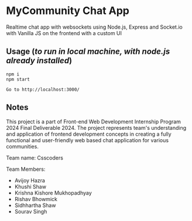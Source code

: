 # MyCommunity Chat App
Realtime chat app with websockets using Node.js, Express and Socket.io with Vanilla JS on the frontend with a custom UI
## Usage (_to run in local machine, with node.js already installed_)
```
npm i
npm start

Go to http://localhost:3000/
```

## Notes
This project is a part of Front-end Web Development Internship Program 2024 Final Deliverable 2024. The project represents team's understanding and application of frontend development concepts in creating a fully functional and user-friendly web based chat application for various communities.

Team name: Csscoders

Team Members: 
- Avijoy Hazra
- Khushi Shaw
- Krishna Kishore Mukhopadhyay
- Rishav Bhowmick
- Sidhhartha Shaw
- Sourav Singh
